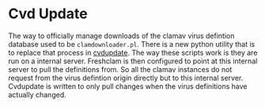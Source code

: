 # Cvd Update

The way to officially manage downloads of the clamav virus defintion database used to be `clamdownloader.pl`.  There is a new python utility that is to replace that process in [cvdupdate](https://pypi.org/project/cvdupdate/). The way these scripts work is they are run on a internal server.  Freshclam is then configured to point at this internal server to pull the definitions from.  So all the clamav instances do not request from the virus defintion origin directly but to this internal server.  Cvdupdate is written to only pull changes when the virus definitions have actually changed.
